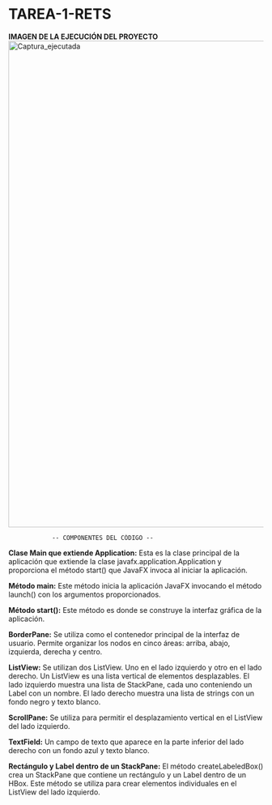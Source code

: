 # TAREA-1-RETS

  **IMAGEN DE LA EJECUCIÓN DEL PROYECTO**
<img width="960" alt="Captura_ejecutada" src="https://github.com/ToalaSanRi/TAREA-1-RETS/assets/169106800/aa37d409-3edd-4ecc-80e9-44d46b97af6a">


                -- COMPONENTES DEL CÓDIGO --

**Clase Main que extiende Application:** Esta es la clase principal de la aplicación que extiende la clase javafx.application.Application y proporciona el método start() que JavaFX invoca al iniciar la aplicación.

**Método main:** Este método inicia la aplicación JavaFX invocando el método launch() con los argumentos proporcionados.

**Método start():** Este método es donde se construye la interfaz gráfica de la aplicación.

**BorderPane:** Se utiliza como el contenedor principal de la interfaz de usuario. Permite organizar los nodos en cinco áreas: arriba, abajo, izquierda, derecha y centro.

**ListView:** Se utilizan dos ListView. Uno en el lado izquierdo y otro en el lado derecho. Un ListView es una lista vertical de elementos desplazables. El lado izquierdo muestra una lista de StackPane, cada uno conteniendo un Label con un nombre. El lado derecho muestra una lista de strings con un fondo negro y texto blanco.

**ScrollPane:** Se utiliza para permitir el desplazamiento vertical en el ListView del lado izquierdo.

**TextField:** Un campo de texto que aparece en la parte inferior del lado derecho con un fondo azul y texto blanco.

**Rectángulo y Label dentro de un StackPane:** El método createLabeledBox() crea un StackPane que contiene un rectángulo y un Label dentro de un HBox. Este método se utiliza para crear elementos individuales en el ListView del lado izquierdo.
